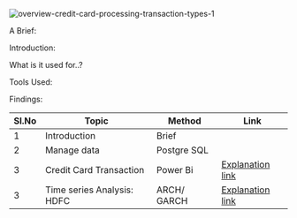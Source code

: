 ![overview-credit-card-processing-transaction-types-1](https://github.com/V-Vibee/My-Projects-2.0/assets/91024678/bbb6a08c-ed9d-4bb0-ae9b-8a82c2687af2)




A Brief: 

Introduction: 

What is it used for..? 


Tools Used:


Findings:




| Sl.No| Topic| Method| Link|
|-|-|-|-|
|1| Introduction | Brief |[ ](-)
|2| Manage data | Postgre SQL |[ ](-)
|3| Credit Card Transaction | Power Bi |[ Explanation link](https://github.com/V-Vibee/My-Projects-2.0/blob/main/1.0%20ARIMA/Stock_Price_Prediction_Project_Time_Series.ipynb)
|3| Time series Analysis: HDFC | ARCH/ GARCH |[ Explanation link](https://github.com/V-Vibee/My-Projects-2.0/blob/main/1.1%20ARCH_GARCH/Garch_Model__Time_Seriespynb.ipynb)
